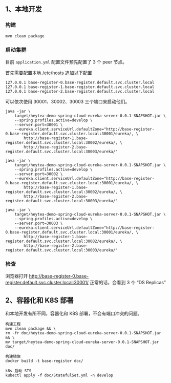 
## 1、本地开发

### 构建

```
mvn clean package
```

### 启动集群

目前 `application.yml` 配置文件预先配置了 3 个 peer 节点。

首先需要配置本地 /etc/hosts 追加以下配置

```
127.0.0.1 base-register-0.base-register.default.svc.cluster.local
127.0.0.1 base-register-1.base-register.default.svc.cluster.local
127.0.0.1 base-register-2.base-register.default.svc.cluster.local
```

可以依次使用 30001、30002、30003 三个端口来启动他们。

```
java -jar \
	target/heytea-demo-spring-cloud-eureka-server-0.0.1-SNAPSHOT.jar \
	--spring.profiles.active=develop \
	--server.port=30001 \
	--eureka.client.serviceUrl.defaultZone="http://base-register-0.base-register.default.svc.cluster.local:30001/eureka/, \
		http://base-register-1.base-register.default.svc.cluster.local:30002/eureka/, \
		http://base-register-2.base-register.default.svc.cluster.local:30003/eureka/"	

java -jar \
	target/heytea-demo-spring-cloud-eureka-server-0.0.1-SNAPSHOT.jar \
	--spring.profiles.active=develop \
	--server.port=30002 \
	--eureka.client.serviceUrl.defaultZone="http://base-register-0.base-register.default.svc.cluster.local:30001/eureka/, \
		http://base-register-1.base-register.default.svc.cluster.local:30002/eureka/, \
		http://base-register-2.base-register.default.svc.cluster.local:30003/eureka/"

java -jar \
	target/heytea-demo-spring-cloud-eureka-server-0.0.1-SNAPSHOT.jar \
	--spring.profiles.active=develop \
	--server.port=30003 \
	--eureka.client.serviceUrl.defaultZone="http://base-register-0.base-register.default.svc.cluster.local:30001/eureka/, \
		http://base-register-1.base-register.default.svc.cluster.local:30002/eureka/, \
		http://base-register-2.base-register.default.svc.cluster.local:30003/eureka/"

```

### 检查

浏览器打开 http://base-register-0.base-register.default.svc.cluster.local:30001/ 正常的话，会看到 3 个 “DS Replicas”

## 2、容器化和 K8S 部署

和本地开发有所不同，容器化和 K8S 部署，不会有端口冲突的问题。

```
构建工程
mvn clean package && \
rm -fr doc/heytea-demo-spring-cloud-eureka-server-0.0.1-SNAPSHOT.jar && \
mv target/heytea-demo-spring-cloud-eureka-server-0.0.1-SNAPSHOT.jar doc/

构建镜像
docker build -t base-register doc/

k8s 启动 STS
kubectl apply -f doc/StatefulSet.yml -n develop

```
